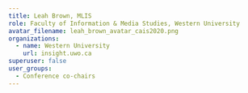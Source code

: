 ```yaml
---
title: Leah Brown, MLIS
role: Faculty of Information & Media Studies, Western University
avatar_filename: leah_brown_avatar_cais2020.png
organizations:
  - name: Western University
    url: insight.uwo.ca
superuser: false
user_groups:
  - Conference co-chairs
---
```

